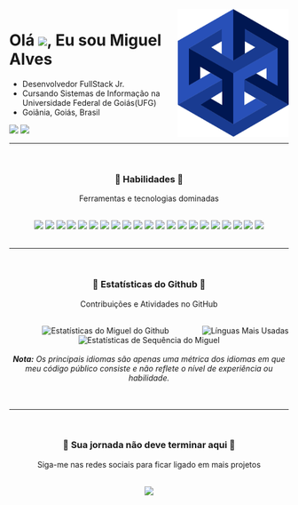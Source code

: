 <img align="right" height="230em" src="https://github.com/dev-macb/dev-macb/blob/main/assets/tesseract.svg" />

<h1 align="left" height="300em">Olá <img src="https://raw.githubusercontent.com/kaueMarques/kaueMarques/master/hi.gif" height="30px">, Eu sou Miguel Alves</h1>

- Desenvolvedor FullStack Jr.
- Cursando Sistemas de Informação na Universidade Federal de Goiás(UFG)
- Goiânia, Goiás, Brasil


<a title="Email para Miguel" href="mailto:dev.macb@gmail.com" target="_blank"><img src="https://img.shields.io/badge/-Email-001752?style=for-the-badge&logo=gmail&logoColor=A1BDDE"></a>
<a title="Telefone do Miguel" href="https://api.whatsapp.com/send/?phone=5562991416616" target="_blank"><img src="https://img.shields.io/badge/-WhatsApp-001752?style=for-the-badge&logo=whatsapp&logoColor=A1BDDE"></a>



___


<br>
<div align="center">
    <h3>🔷 Habilidades 🔷</h3>
    <p>Ferramentas e tecnologias dominadas</p>
    <br>
    <div align="center">
        <a href="#"><img src="https://img.shields.io/badge/-C-001752?style=for-the-badge&logo=c&logoColor=A1BDDE"></a>
        <a href="#"><img src="https://img.shields.io/badge/-C++-001752?style=for-the-badge&logo=cplusplus&logoColor=A1BDDE"></a>
        <a href="#"><img src="https://img.shields.io/badge/-PHP-001752?style=for-the-badge&logo=php&logoColor=A1BDDE"></a>
        <a href="#"><img src="https://img.shields.io/badge/-Python-001752?style=for-the-badge&logo=Python&logoColor=A1BDDE"></a>
        <a href="#"><img src="https://img.shields.io/badge/-Django-001752?style=for-the-badge&logo=Django&logoColor=A1BDDE"></a>
        <a href="#"><img src="https://img.shields.io/badge/-JavaScript-001752?style=for-the-badge&logo=javascript&logoColor=A1BDDE"></a>
        <a href="#"><img src="https://img.shields.io/badge/-TypeScript-001752?style=for-the-badge&logo=typescript&logoColor=A1BDDE"></a>
        <a href="#"><img src="https://img.shields.io/badge/-Nodejs-001752?style=for-the-badge&logo=Node.js&logoColor=A1BDDE"></a>
        <a href="#"><img src="https://img.shields.io/badge/-React-001752?style=for-the-badge&logo=react&logoColor=A1BDDE"></a>
        <a href="#"><img src="https://img.shields.io/badge/-HTML5-001752?style=for-the-badge&logo=html5&logoColor=A1BDDE"></a>
        <a href="#"><img src="https://img.shields.io/badge/-CSS3-001752?style=for-the-badge&logo=css3&logoColor=A1BDDE"></a> 
        <a href="#"><img src="https://img.shields.io/badge/SQL-001752?style=for-the-badge&logo=amazon-dynamodb&logoColor=A1BDDE"></a>
        <a href="#"><img src="https://img.shields.io/badge/-PostgreSQL-001752?style=for-the-badge&logo=postgresql&logoColor=A1BDDE"></a>
        <a href="#"><img src="https://img.shields.io/badge/-MySQL-001752?style=for-the-badge&logo=mysql&logoColor=A1BDDE"></a>
        <a href="#"><img src="https://img.shields.io/badge/-MongoDB-001752?style=for-the-badge&logo=mongodb&logoColor=A1BDDE"></a>
        <a href="#"><img src="https://img.shields.io/badge/-Git-001752?style=for-the-badge&logo=git&logoColor=A1BDDE"></a>
        <a href="#"><img src="https://img.shields.io/badge/-GitHub-001752?style=for-the-badge&logo=github&logoColor=A1BDDE"></a>
        <a href="#"><img src="https://img.shields.io/badge/Figma-001752?style=for-the-badge&logo=figma&logoColor=A1BDDE"></a>
        <a href="#"><img src="https://img.shields.io/badge/Powershell-001752?style=for-the-badge&logo=powershell&logoColor=A1BDDE"></a>
        <a href="#"><img src="https://img.shields.io/badge/Bash-001752?style=for-the-badge&logo=gnu-bash&logoColor=A1BDDE"></a>
        <a href="#"><img src="https://img.shields.io/badge/Markdown-001752?style=for-the-badge&logo=markdown&logoColor=A1BDDE"></a>
    </div>
</div>
<br>


---


<br>
<div align="center">
    <h3>🔷 Estatísticas do Github 🔷</h3>
    <p>Contribuições e Atividades no GitHub</p>
    <br>
    <img align="right" title="Línguas Mais Usadas" alt="Línguas Mais Usadas" src="https://github-readme-stats.anuraghazra1.vercel.app/api/top-langs/?username=dev-macb&bg_color=001752&title_color=F1F1F1&text_color=A1BDDE&langs_count=10&hide_border=true&&locale=pt-br"/>
    <img title="Estatísticas do Github de Miguel Alves" alt="Estatísticas do Miguel do Github" src="https://github-readme-stats.vercel.app/api?username=dev-macb&bg_color=001752&title_color=F1F1F1&text_color=A1BDDE&icon_color=F28C2F&show_icons=true&hide_border=true&include_all_commits=true&count_private=true&theme=react&locale=pt-br"/>
    <img title="Estatísticas de Sequência do Miguel" alt="Estatísticas de Sequência do Miguel" src="https://github-readme-streak-stats.herokuapp.com/?user=dev-macb&background=001752&ring=A5D6F1&fire=F04A2F&dates=A5D6F1&currStreakLabel=F1F1F1&sideLabels=F1F1F1&currStreakNum=F28C2F&sideNums=F28C2F&hide_border=true&locale=pt-br" />    
    <br><br>
    <i>
        <b>Nota:</b> Os principais idiomas são apenas uma métrica dos idiomas em que 
        meu código público consiste e não reflete o nível de experiência ou habilidade.
    </i>
    <br><br>
</div>
<br>


---


<br>
<div align="center">
    <h3>🔷 Sua jornada não deve terminar aqui 🔷</h3>
    <p>Siga-me nas redes sociais para ficar ligado em mais projetos</p>
    <br>
    <a title="Linkedin do Miguel" href="https://www.linkedin.com/in/miguel-acb9/" target="_blank"><img src="https://img.shields.io/badge/-LINKEDIN-001752?style=for-the-badge&logo=linkedin&logoColor=A1BDDE"></a>
</div>
<br>
